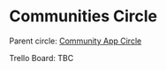 # Communities Circle

Parent circle: [Community App Circle](/circles/community_app/community_app.md)

Trello Board: TBC